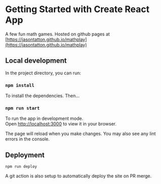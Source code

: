 # Getting Started with Create React App

A few fun math games. Hosted on github pages at [https://jasontatton.github.io/mathplay](https://jasontatton.github.io/mathplay)

## Local development

In the project directory, you can run:

### `npm install`

To install the dependencies. Then...


### `npm run start`

To run the app in development mode.\
Open [http://localhost:3000](http://localhost:3000) to view it in your browser.

The page will reload when you make changes. You may also see any lint errors in the console.


## Deployment

`npm run deploy`

A git action is also setup to automatically deploy the site on PR merge.